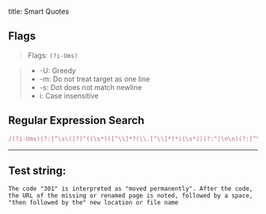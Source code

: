 title: Smart Quotes

## Flags

> Flags: `(?i-Ums)`

> * -U: Greedy
> * -m: Do not treat target as one line
> * -s: Dot does not match newline
> * i: Case insensitive

## Regular Expression Search

```ruby
/(?i-Ums)(?:[^\s\(]?)"((\s*)([^\\]*?(\\.[^\\]*)*)(\s*))(?:"|\n\n)(?:[^\s\)\.\,;]?)/
```

---

## Test string:

```text
The code "301" is interpreted as "moved permanently". After the code, the URL of the missing or renamed page is noted, followed by a space, "then followed by the" new location or file name


```


